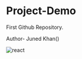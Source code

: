 # Project-Demo

First Github Repository.

Author- Juned Khan()

![react](https://github.com/juned1110/Project-Demo/assets/112263208/015265d9-74d4-4bf3-a83f-27df13640bec)

